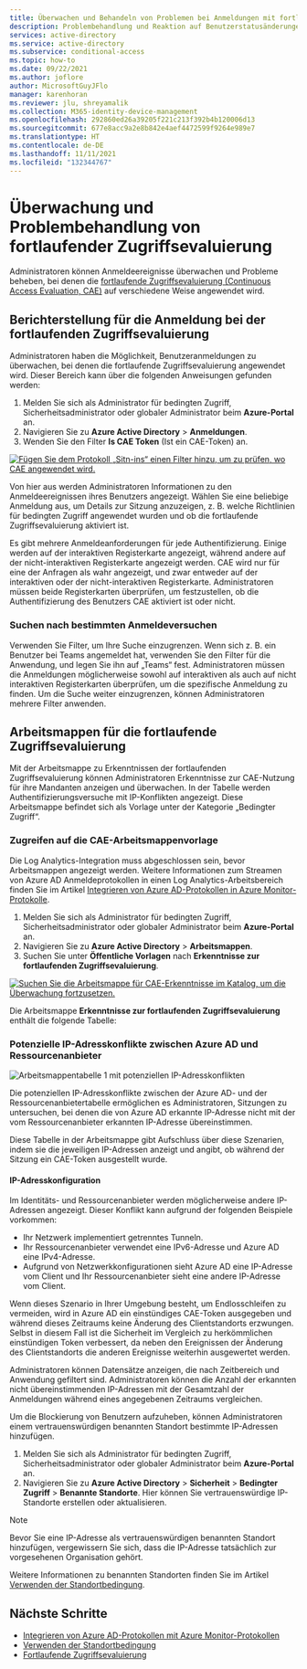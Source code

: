 ```yaml
---
title: Überwachen und Behandeln von Problemen bei Anmeldungen mit fortlaufender Zugriffsevaluierung in Azure AD
description: Problembehandlung und Reaktion auf Benutzerstatusänderungen mit der fortlaufenden Zugriffsevaluierung in Azure AD
services: active-directory
ms.service: active-directory
ms.subservice: conditional-access
ms.topic: how-to
ms.date: 09/22/2021
ms.author: joflore
author: MicrosoftGuyJFlo
manager: karenhoran
ms.reviewer: jlu, shreyamalik
ms.collection: M365-identity-device-management
ms.openlocfilehash: 292860ed26a39205f221c213f392b4b120006d13
ms.sourcegitcommit: 677e8acc9a2e8b842e4aef4472599f9264e989e7
ms.translationtype: HT
ms.contentlocale: de-DE
ms.lasthandoff: 11/11/2021
ms.locfileid: "132344767"
---
```

# <a name="monitor-and-troubleshoot-continuous-access-evaluation"></a>Überwachung und Problembehandlung von fortlaufender Zugriffsevaluierung

Administratoren können Anmeldeereignisse überwachen und Probleme beheben, bei denen die [fortlaufende Zugriffsevaluierung (Continuous Access Evaluation, CAE)](concept-continuous-access-evaluation.md) auf verschiedene Weise angewendet wird.

## <a name="continuous-access-evaluation-sign-in-reporting"></a>Berichterstellung für die Anmeldung bei der fortlaufenden Zugriffsevaluierung

Administratoren haben die Möglichkeit, Benutzeranmeldungen zu überwachen, bei denen die fortlaufende Zugriffsevaluierung angewendet wird. Dieser Bereich kann über die folgenden Anweisungen gefunden werden:

1.  Melden Sie sich als Administrator für bedingten Zugriff, Sicherheitsadministrator oder globaler Administrator beim **Azure-Portal** an.
1.  Navigieren Sie zu **Azure Active Directory** > **Anmeldungen**. 
1.  Wenden Sie den Filter **Is CAE Token** (Ist ein CAE-Token) an. 

[ ![Fügen Sie dem Protokoll „Sitn-ins“ einen Filter hinzu, um zu prüfen, wo CAE angewendet wird.](./media/howto-continuous-access-evaluation-troubleshoot/azure-ad-sign-ins-log-apply-filter.png) ](./media/howto-continuous-access-evaluation-troubleshoot/azure-ad-sign-ins-log-apply-filter.png#lightbox)

Von hier aus werden Administratoren Informationen zu den Anmeldeereignissen ihres Benutzers angezeigt. Wählen Sie eine beliebige Anmeldung aus, um Details zur Sitzung anzuzeigen, z. B. welche Richtlinien für bedingten Zugriff angewendet wurden und ob die fortlaufende Zugriffsevaluierung aktiviert ist. 

Es gibt mehrere Anmeldeanforderungen für jede Authentifizierung. Einige werden auf der interaktiven Registerkarte angezeigt, während andere auf der nicht-interaktiven Registerkarte angezeigt werden. CAE wird nur für eine der Anfragen als wahr angezeigt, und zwar entweder auf der interaktiven oder der nicht-interaktiven Registerkarte. Administratoren müssen beide Registerkarten überprüfen, um festzustellen, ob die Authentifizierung des Benutzers CAE aktiviert ist oder nicht. 

### <a name="searching-for-specific-sign-in-attempts"></a>Suchen nach bestimmten Anmeldeversuchen

Verwenden Sie Filter, um Ihre Suche einzugrenzen. Wenn sich z. B. ein Benutzer bei Teams angemeldet hat, verwenden Sie den Filter für die Anwendung, und legen Sie ihn auf „Teams“ fest. Administratoren müssen die Anmeldungen möglicherweise sowohl auf interaktiven als auch auf nicht interaktiven Registerkarten überprüfen, um die spezifische Anmeldung zu finden. Um die Suche weiter einzugrenzen, können Administratoren mehrere Filter anwenden.

## <a name="continuous-access-evaluation-workbooks"></a>Arbeitsmappen für die fortlaufende Zugriffsevaluierung

Mit der Arbeitsmappe zu Erkenntnissen der fortlaufenden Zugriffsevaluierung können Administratoren Erkenntnisse zur CAE-Nutzung für ihre Mandanten anzeigen und überwachen. In der Tabelle werden Authentifizierungsversuche mit IP-Konflikten angezeigt. Diese Arbeitsmappe befindet sich als Vorlage unter der Kategorie „Bedingter Zugriff“. 

### <a name="accessing-the-cae-workbook-template"></a>Zugreifen auf die CAE-Arbeitsmappenvorlage

Die Log Analytics-Integration muss abgeschlossen sein, bevor Arbeitsmappen angezeigt werden. Weitere Informationen zum Streamen von Azure AD Anmeldeprotokollen in einen Log Analytics-Arbeitsbereich finden Sie im Artikel [Integrieren von Azure AD-Protokollen in Azure Monitor-Protokolle](../reports-monitoring/howto-integrate-activity-logs-with-log-analytics.md).
 
1.  Melden Sie sich als Administrator für bedingten Zugriff, Sicherheitsadministrator oder globaler Administrator beim **Azure-Portal** an. 
1.  Navigieren Sie zu **Azure Active Directory** > **Arbeitsmappen**.
1.  Suchen Sie unter **Öffentliche Vorlagen** nach **Erkenntnisse zur fortlaufenden Zugriffsevaluierung**.

[ ![Suchen Sie die Arbeitsmappe für CAE-Erkenntnisse im Katalog, um die Überwachung fortzusetzen.](./media/howto-continuous-access-evaluation-troubleshoot/azure-ad-workbooks-continuous-access-evaluation.png) ](./media/howto-continuous-access-evaluation-troubleshoot/azure-ad-workbooks-continuous-access-evaluation.png#lightbox)

Die Arbeitsmappe **Erkenntnisse zur fortlaufenden Zugriffsevaluierung** enthält die folgende Tabelle:

### <a name="potential-ip-address-mismatch-between-azure-ad-and-resource-provider"></a>Potenzielle IP-Adresskonflikte zwischen Azure AD und Ressourcenanbieter  

![Arbeitsmappentabelle 1 mit potenziellen IP-Adresskonflikten](./media/howto-continuous-access-evaluation-troubleshoot/continuous-access-evaluation-insights-workbook-table-1.png)

Die potenziellen IP-Adresskonflikte zwischen der Azure AD- und der Ressourcenanbietertabelle ermöglichen es Administratoren, Sitzungen zu untersuchen, bei denen die von Azure AD erkannte IP-Adresse nicht mit der vom Ressourcenanbieter erkannten IP-Adresse übereinstimmen. 

Diese Tabelle in der Arbeitsmappe gibt Aufschluss über diese Szenarien, indem sie die jeweiligen IP-Adressen anzeigt und angibt, ob während der Sitzung ein CAE-Token ausgestellt wurde. 

#### <a name="ip-address-configuration"></a>IP-Adresskonfiguration

Im Identitäts- und Ressourcenanbieter werden möglicherweise andere IP-Adressen angezeigt. Dieser Konflikt kann aufgrund der folgenden Beispiele vorkommen:

- Ihr Netzwerk implementiert getrenntes Tunneln.
- Ihr Ressourcenanbieter verwendet eine IPv6-Adresse und Azure AD eine IPv4-Adresse.
- Aufgrund von Netzwerkkonfigurationen sieht Azure AD eine IP-Adresse vom Client und Ihr Ressourcenanbieter sieht eine andere IP-Adresse vom Client.

Wenn dieses Szenario in Ihrer Umgebung besteht, um Endlosschleifen zu vermeiden, wird in Azure AD ein einstündiges CAE-Token ausgegeben und während dieses Zeitraums keine Änderung des Clientstandorts erzwungen. Selbst in diesem Fall ist die Sicherheit im Vergleich zu herkömmlichen einstündigen Token verbessert, da neben den Ereignissen der Änderung des Clientstandorts die anderen Ereignisse weiterhin ausgewertet werden.

Administratoren können Datensätze anzeigen, die nach Zeitbereich und Anwendung gefiltert sind. Administratoren können die Anzahl der erkannten nicht übereinstimmenden IP-Adressen mit der Gesamtzahl der Anmeldungen während eines angegebenen Zeitraums vergleichen. 

Um die Blockierung von Benutzern aufzuheben, können Administratoren einem vertrauenswürdigen benannten Standort bestimmte IP-Adressen hinzufügen.

1.  Melden Sie sich als Administrator für bedingten Zugriff, Sicherheitsadministrator oder globaler Administrator beim **Azure-Portal** an. 
1.  Navigieren Sie zu **Azure Active Directory** > **Sicherheit** > **Bedingter Zugriff** > **Benannte Standorte**. Hier können Sie vertrauenswürdige IP-Standorte erstellen oder aktualisieren.

> [!NOTE]
> Bevor Sie eine IP-Adresse als vertrauenswürdigen benannten Standort hinzufügen, vergewissern Sie sich, dass die IP-Adresse tatsächlich zur vorgesehenen Organisation gehört.

Weitere Informationen zu benannten Standorten finden Sie im Artikel [Verwenden der Standortbedingung](location-condition.md#named-locations).
 
## <a name="next-steps"></a>Nächste Schritte

- [Integrieren von Azure AD-Protokollen mit Azure Monitor-Protokollen](../reports-monitoring/howto-integrate-activity-logs-with-log-analytics.md)
- [Verwenden der Standortbedingung](location-condition.md#named-locations)
- [Fortlaufende Zugriffsevaluierung](concept-continuous-access-evaluation.md)
